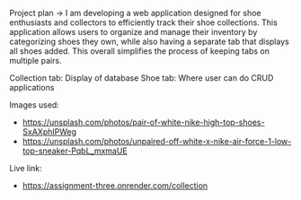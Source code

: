 Project plan
→ I am developing a web application designed for shoe enthusiasts and collectors to efficiently track their shoe collections. This application allows users to organize and manage their inventory by categorizing shoes they own, while also having a separate tab that displays all shoes added. This overall simplifies the process of keeping tabs on multiple pairs.

Collection tab: Display of database 
Shoe tab: Where user can do CRUD applications

Images used: 
- https://unsplash.com/photos/pair-of-white-nike-high-top-shoes-SxAXphIPWeg
- https://unsplash.com/photos/unpaired-off-white-x-nike-air-force-1-low-top-sneaker-PqbL_mxmaUE

Live link: 
- https://assignment-three.onrender.com/collection
